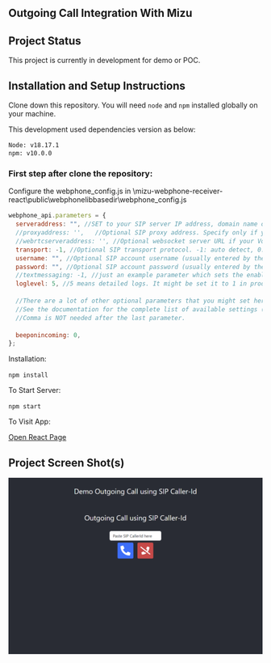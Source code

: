 ## Outgoing Call Integration With Mizu

## Project Status

This project is currently in development for demo or POC.

## Installation and Setup Instructions

Clone down this repository. You will need `node` and `npm` installed globally on your machine.

This development used dependencies version as below:

```text
Node: v18.17.1
npm: v10.0.0
```

### First step after clone the repository:

Configure the webphone_config.js in \mizu-webphone-receiver-react\public\webphonelibbasedir\webphone_config.js

```javascript
webphone_api.parameters = {
  serveraddress: "", //SET to your SIP server IP address, domain name or SRV DNS record (also set the :port if that is not the default 5060). Example: sip.myserveraddress.com:5070
  //proxyaddress: '',   //Optional SIP proxy address. Specify only if you must use an outbound SIP proxy which is different from the above serveraddress.
  //webrtcserveraddress: '', //Optional websocket server URL if your VoIP server has WebRTC support. Example: wss://domain:8089/ws
  transport: -1, //Optional SIP transport protocol. -1: auto detect, 0: UDP, 1: TCP, 2: TLS (usually doesn't have to be set)
  username: "", //Optional SIP account username (usually entered by the user, but for some special use cases or quick tests you might preset it here)
  password: "", //Optional SIP account password (usually entered by the user, but for some special use cases or quick tests you might preset it here)
  //textmessaging: -1, //just an example parameter which sets the enable/disable chat/sms parameter to its default value
  loglevel: 5, //5 means detailed logs. It might be set it to 1 in production. The logs can be viewed in the browser console.

  //There are a lot of other optional parameters that you might set here (or pass via URL or via the API at runtime if their value is not static).
  //See the documentation for the complete list of available settings ("Parameters" chapter) and insert any other parameters here if needed.
  //Comma is NOT needed after the last parameter.

  beeponincoming: 0,
};
```

Installation:

`npm install`  

To Start Server:

`npm start`  

To Visit App:

[Open React Page](http://localhost:3002)

## Project Screen Shot(s)

![Homepage](https://github.com/mohdiqbalradzuan/mizu-webphone-outgoing-react/blob/main/screenshots/Screenshot%202023-09-06%20162905.png?raw=true)
